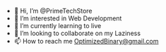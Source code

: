 - 👋 Hi, I’m @PrimeTechStore
- 👀 I’m interested in Web Development
- 🌱 I’m currently learning to live
- 💞️ I’m looking to collaborate on my Laziness
- 📫 How to reach me OptimizedBinary@gmail.com
